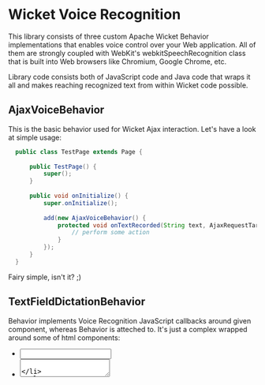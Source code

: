 Wicket Voice Recognition
========================

This library consists of three custom Apache Wicket Behavior implementations that enables voice control over your
Web application. All of them are strongly coupled with WebKit's webkitSpeechRecognition class that is built into Web browsers
like Chromium, Google Chrome, etc.

Library code consists both of JavaScript code and Java code that wraps it all and makes reaching recognized
text from within Wicket code possible.


AjaxVoiceBehavior
-----------------
This is the basic behavior used for Wicket Ajax interaction. Let's have a look at simple usage:

```java
  public class TestPage extends Page {
 
      public TestPage() {
          super();
      }
 
      public void onInitialize() {
          super.onInitialize();
 
          add(new AjaxVoiceBehavior() {
              protected void onTextRecorded(String text, AjaxRequestTarget target) {
                  // perform some action
              }
          });
      }
  }

```
Fairy simple, isn't it? ;)


TextFieldDictationBehavior
--------------------------

Behavior implements Voice Recognition JavaScript callbacks around given component, whereas Behavior is atteched to.
It's just a complex wrapped around some of html components:


* <input type="text" />
* <textarea />

To use it, just do simply:

```java
TextField field1 = new TextField("field1");
field1.add(new TextFieldDictationBehavior());
add(field1);
```

That will produce default predefined html code wrapper around your html controls using default assets like
microphone icon, animation icon, disabled styles, etc. You can customize default behavior by overriding some of
protected methods.


KeywordBasedBehavior
--------------------
More complex version of {@link AjaxVoiceBehavior} when you can define a keyword-based interaction matrix. This
Behavior implementation is equipped with semi-fluent API easing developer's work (hopefuly ...).

Each spoken keyword recognized by Google Speech Recognition engine triggers invocation of predefined action. Like
here:

```java
add(new KeywordBasedBehavior() {

	@Override protected void noKeywordRecognized(String text, AjaxRequestTarget target) { // when none of defined
	keywords is recognized, but hey, there was something ... }

	protected void initKeywords(IKeywordManager manager) {
		manager.when("first", new IKeywordAction() {
			public void performAction(AjaxRequestTarget target) throws Exception {
				// perform action when recognized text is "first"
			}
			}).when("second", new IKeywordAction() {
				public void performAction(AjaxRequestTarget target) throws Exception {
				//perform action when recognized text is "second" }
			});
	}

});
```
